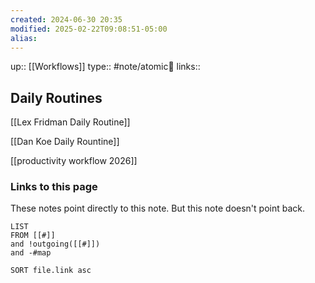 ```yaml
---
created: 2024-06-30 20:35
modified: 2025-02-22T09:08:51-05:00
alias: 
---
```

up::  [[Workflows]]
type:: #note/atomic🌳 
links::
## Daily Routines

[[Lex Fridman Daily Routine]]

[[Dan Koe Daily Rountine]]

[[productivity workflow 2026]]
### Links to this page
These notes point directly to this note. But this note doesn't point back.
```dataview
LIST
FROM [[#]]
and !outgoing([[#]])
and -#map

SORT file.link asc
```



